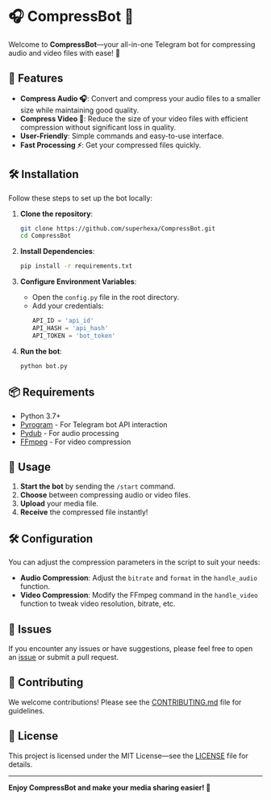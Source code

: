 # 🎧 CompressBot 🎥

Welcome to **CompressBot**—your all-in-one Telegram bot for compressing audio and video files with ease! 🚀

## 🌟 Features

- **Compress Audio 🎧**: Convert and compress your audio files to a smaller size while maintaining good quality.
- **Compress Video 🎥**: Reduce the size of your video files with efficient compression without significant loss in quality.
- **User-Friendly**: Simple commands and easy-to-use interface.
- **Fast Processing ⚡**: Get your compressed files quickly.

## 🛠 Installation

Follow these steps to set up the bot locally:

1. **Clone the repository**:
   ```bash
   git clone https://github.com/superhexa/CompressBot.git
   cd CompressBot
   ```

2. **Install Dependencies**:
   ```bash
   pip install -r requirements.txt
   ```

3. **Configure Environment Variables**:
   - Open the `config.py` file in the root directory.
   - Add your credentials:
     ```python
     API_ID = 'api_id'
     API_HASH = 'api_hash'
     API_TOKEN = 'bot_token'
     ```

4. **Run the bot**:
   ```bash
   python bot.py
   ```

## 📦 Requirements

- Python 3.7+
- [Pyrogram](https://docs.pyrogram.org/) - For Telegram bot API interaction
- [Pydub](https://pydub.com/) - For audio processing
- [FFmpeg](https://ffmpeg.org/) - For video compression

## 🚀 Usage

1. **Start the bot** by sending the `/start` command.
2. **Choose** between compressing audio or video files.
3. **Upload** your media file.
4. **Receive** the compressed file instantly!

## 🛠 Configuration

You can adjust the compression parameters in the script to suit your needs:

- **Audio Compression**: Adjust the `bitrate` and `format` in the `handle_audio` function.
- **Video Compression**: Modify the FFmpeg command in the `handle_video` function to tweak video resolution, bitrate, etc.

## 🐛 Issues

If you encounter any issues or have suggestions, please feel free to open an [issue](https://github.com/superhexa/CompressBot/issues) or submit a pull request.

## 💖 Contributing

We welcome contributions! Please see the [CONTRIBUTING.md](CONTRIBUTING.md) file for guidelines.

## 📜 License

This project is licensed under the MIT License—see the [LICENSE](LICENSE) file for details.

---

**Enjoy CompressBot and make your media sharing easier! 🎉**
